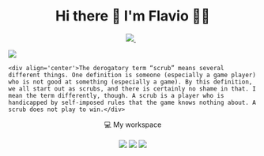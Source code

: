 <h1 align='center'>
  Hi there 👋 I'm Flavio 👨‍💻
</h1>

<p align='center'>
  <a href="https://www.linkedin.com/in/flavioapereira/">
    <img src="https://img.shields.io/badge/linkedin-%230077B5.svg?&style=for-the-badge&logo=linkedin&logoColor=white" />
  </a>&nbsp;&nbsp;

</p> 

[![](https://img.shields.io/badge/Yahoo-flavioapereira%40yahoo.com.br-blue)](mailto:flavioapereira@yahoo.com.br)



```
<div align='center'>The derogatory term “scrub” means several different things. One definition is someone (especially a game player) who is not good at something (especially a game). By this definition, we all start out as scrubs, and there is certainly no shame in that. I mean the term differently, though. A scrub is a player who is handicapped by self-imposed rules that the game knows nothing about. A scrub does not play to win.</div>
```



<p align='center'>
  💻 My workspace<br/><br/>
  <img src="https://img.shields.io/badge/windows-%230078D6.svg?&style=for-the-badge&logo=windows&logoColor=white" />
  <img src="https://img.shields.io/badge/intel-core%20i5%2010th-%230071C5.svg?&style=for-the-badge&logo=intel&logoColor=white" />
  <img src="https://img.shields.io/badge/RAM-4GB-%230071C5.svg?&style=for-the-badge&logoColor=white" />
 
</p>
  











<!--
**flavioalessandropereira/flavioalessandropereira** is a ✨ _special_ ✨ repository because its `README.md` (this file) appears on your GitHub profile.

Here are some ideas to get you started:

- 🔭 I’m currently working on ...
- 🌱 I’m currently learning ...
- 👯 I’m looking to collaborate on ...
- 🤔 I’m looking for help with ...
- 💬 Ask me about ...
- 📫 How to reach me: ...
- 😄 Pronouns: ...
- ⚡ Fun fact: ...
-->
<!--stackedit_data:
eyJoaXN0b3J5IjpbMjA1NjQ4MTIyNCwtMTAxNzIzMjE4NCwtMj
E0MDg4NDE1LC04MDA0MTIyODUsLTk4MjYyMTA3OCwxMjUwMjg5
NzUxLDE2NzMxOTQwMjUsLTE0NjU2NTk0NiwzNTc2NzgwMzAsMT
c4NjAxMDcxMiw0Njg2NTg4MSw0Njg2NTg4MSwtMTk0NDI3NTc2
LDE5NjgxNTI2NTUsLTcwODIxMjIwLDExOTQ3ODA2NzEsLTE1Nj
ExOTA1NzcsLTE2MzYyNzM3NTEsLTExNzIxMjU1MDUsLTQzNzkx
NjU4NV19
-->